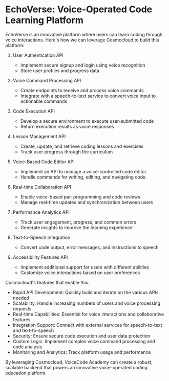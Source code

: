 # EchoVerse: Voice-Operated Code Learning Platform

EchoVerse is an innovative platform where users can learn coding through voice interactions. Here's how we can leverage Cosmocloud to build this platform:

1. User Authentication API
   - Implement secure signup and login using voice recognition
   - Store user profiles and progress data

2. Voice Command Processing API
   - Create endpoints to receive and process voice commands
   - Integrate with a speech-to-text service to convert voice input to actionable commands

3. Code Execution API
   - Develop a secure environment to execute user-submitted code
   - Return execution results as voice responses

4. Lesson Management API
   - Create, update, and retrieve coding lessons and exercises
   - Track user progress through the curriculum

5. Voice-Based Code Editor API
   - Implement an API to manage a voice-controlled code editor
   - Handle commands for writing, editing, and navigating code

6. Real-time Collaboration API
   - Enable voice-based pair programming and code reviews
   - Manage real-time updates and synchronization between users

7. Performance Analytics API
   - Track user engagement, progress, and common errors
   - Generate insights to improve the learning experience

8. Text-to-Speech Integration
   - Convert code output, error messages, and instructions to speech

9. Accessibility Features API
   - Implement additional support for users with different abilities
   - Customize voice interactions based on user preferences

Cosmocloud's features that enable this:

- Rapid API Development: Quickly build and iterate on the various APIs needed
- Scalability: Handle increasing numbers of users and voice processing requests
- Real-time Capabilities: Essential for voice interactions and collaborative features
- Integration Support: Connect with external services for speech-to-text and text-to-speech
- Security: Ensure secure code execution and user data protection
- Custom Logic: Implement complex voice command processing and code analysis
- Monitoring and Analytics: Track platform usage and performance

By leveraging Cosmocloud, VoiceCode Academy can create a robust, scalable backend that powers an innovative voice-operated coding education platform.
